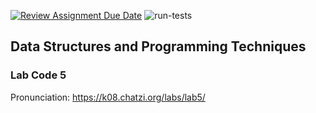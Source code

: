 [![Review Assignment Due Date](https://classroom.github.com/assets/deadline-readme-button-24ddc0f5d75046c5622901739e7c5dd533143b0c8e959d652212380cedb1ea36.svg)](https://classroom.github.com/a/LrKSMkKk)
![run-tests](../../workflows/run-tests/badge.svg)

## Data Structures and Programming Techniques

### Lab Code 5

Pronunciation: https://k08.chatzi.org/labs/lab5/ 
